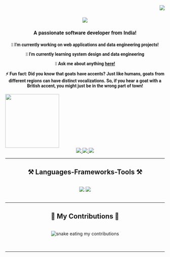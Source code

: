 <!---
venvVarun/venvVarun is a ✨ special ✨ repository because its `README.md` (this file) appears on your GitHub profile.
You can click the Preview link to take a look at your changes.
--->
<img align="right" src="https://visitor-badge.laobi.icu/badge?page_id=venvVarun.venvVarun" />

<h1 align="center" style="font-family: 'Roboto', Century Gothic;">
    <img src="https://readme-typing-svg.herokuapp.com/?font=Righteous&size=35&center=true&vCenter=true&width=500&height=70&duration=4000&lines=Hi+There!+👋;+I'm+Varun+:);" />
</h1>
<h3 align="center" style="font-family: 'Roboto', Century Gothic;">A passionate software developer from India!</h3>
<div align="center">
 <h4 style="font-family: 'Roboto', Century Gothic;">
🔭 I’m currently working on web applications and data engineering projects!

 🌱 I’m currently learning system design and data engineering

💬 Ask me about anything [here!](https://github.com/venvVarun/venvVarun/issues)

⚡ Fun fact: Did you know that goats have accents? Just like humans, goats from different regions can have distinct vocalizations. So, if you hear a goat with a British accent, you might just be in the wrong part of town!
 </h4>
 </div>
 <div>
  <a href="https://github.com/venvVarun">
   <img align="center" height="170" src="https://github-readme-stats.vercel.app/api/top-langs/?username=venvVarun&layout=compact&langs_count=16&theme=dark"/>
</div>

<div align="center"> 
  <a href="mailto:imvarun0@gmail.com">
    <img src="https://img.shields.io/badge/_Gmail_-333333?style=for-the-badge&logo=gmail&logoColor=red" />
  </a>
  <a href="https://linkedin.com/in/varun" target="_blank">
    <img src="https://img.shields.io/badge/LinkedIn-333333?style=for-the-badge&logo=linkedin&logoColor=white" target="_blank" />
  </a>
  <a href="https://venvVarun.github.io" target="_blank">
     <img src="https://img.shields.io/badge/WEBSITE_-333333?style=for-the-badge&logo=alienware&logoColor=green" target="_blank" /> <!-- sqlite, safari, google-chrome are other good icon options -->
  </a>
</div>
 <hr/>
 
<h2 align="center">⚒️ Languages-Frameworks-Tools ⚒️</h2>
<br/>
<div align="center">
    <img src="https://skillicons.dev/icons?i=java,python,javascript,html,css,spring,angular,hibernate,maven,mongodb,mysql,postgres,postman&theme=dark" />
    <img src="https://skillicons.dev/icons?i=kafka,redis,docker,jenkins,aws,gcp,bitbucket,git,github,linux,idea,vscode&theme=dark" />
</div>
<br/>
<hr/>
<div align="center">
  <h2>🐍 My Contributions 🐍</h2>
  <br>
  <img alt="snake eating my contributions" src="https://raw.githubusercontent.com/venvVarun/venvVarun/github-contribution-grid-snake.svg" />
  <br/><br/><br/>
</div>
<hr/>
